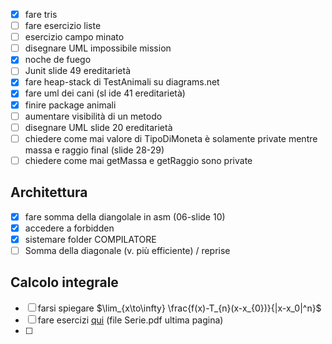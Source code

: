 - [x] fare tris
- [ ] fare esercizio liste
- [ ] esercizio campo minato
- [ ] disegnare UML impossibile mission
- [x] noche de fuego
- [ ] Junit slide 49 ereditarietà
- [x] fare heap-stack di TestAnimali su diagrams.net
- [x] fare uml dei cani (sl ide 41 ereditarietà)
- [x] finire package animali
- [ ] aumentare visibilità di un metodo
- [ ] disegnare UML slide 20 ereditarietà
- [ ] chiedere come mai valore di TipoDiMoneta è solamente private mentre massa e raggio final (slide 28-29)
- [ ] chiedere come mai getMassa e getRaggio sono private

## Architettura
- [x] fare somma della diangolale in asm (06-slide 10)
- [x] accedere a forbidden
- [x] sistemare folder COMPILATORE
- [ ] Somma della diagonale (v. più efficiente) / reprise

## Calcolo integrale
- [ ] farsi spiegare $\lim_{x\to\infty} \frac{f(x)-T_{n}(x-x_{0})}{|x-x_0|^n}$
- [ ] fare esercizi [qui](https://mega.nz/folder/4osyiZAI#2I2lpukRbJ-n7-HsmHLxhA/file/p4tVyA7J) (file Serie.pdf ultima pagina)
- [ ] 
